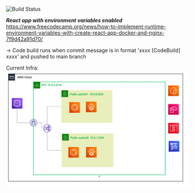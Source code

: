 ![Build Status](https://codebuild.eu-west-2.amazonaws.com/badges?uuid=eyJlbmNyeXB0ZWREYXRhIjoiWS90U3RhbzUyaVV6MTE5dnpGVjJ1V2hGQ1V5L3BaMW0xRlp0ZVdnQWZoTGEwcTU5VnZlWXVZZHJyREJWUnpyMEJQODZKU1JYNmJoYnduZW56NUYxTEVFPSIsIml2UGFyYW1ldGVyU3BlYyI6IjROSGoxcTQ0REU4NFhZLzMiLCJtYXRlcmlhbFNldFNlcmlhbCI6MX0%3D&branch=main)


***React app with environment variables enabled***
https://www.freecodecamp.org/news/how-to-implement-runtime-environment-variables-with-create-react-app-docker-and-nginx-7f9d42a91d70/

-> Code build runs when commit message is in format 'xxxx [CodeBuild] xxxx' and pushed to main branch

Current Infra:
![img.png](img.png)
